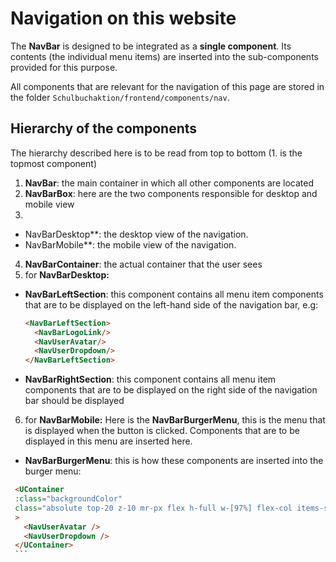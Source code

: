 # Navigation on this website

The **NavBar** is designed to be integrated as a **single component**. Its contents (the individual
menu items) are inserted into the sub-components provided for this purpose.

All components that are relevant for the navigation of this page are stored in the
folder `Schulbuchaktion/frontend/components/nav`.

## Hierarchy of the components

The hierarchy described here is to be read from top to bottom (1. is the topmost component)

1. **NavBar**: the main container in which all other components are located
2. **NavBarBox**: here are the two components responsible for desktop and mobile view
3.

- NavBarDesktop**: the desktop view of the navigation.
- NavBarMobile**: the mobile view of the navigation.

4. **NavBarContainer**: the actual container that the user sees
5. for **NavBarDesktop:**

  - **NavBarLeftSection**: this component contains all menu item components that are to be displayed on the left-hand side of the
    navigation bar, e.g:
    ```html
    <NavBarLeftSection>
      <NavBarLogoLink/>
      <NavUserAvatar/>
      <NavUserDropdown/>
    </NavBarLeftSection>
    ```
  - **NavBarRightSection**: this component contains all menu item components that are to be displayed on the right side of the
    navigation bar should be displayed

6. for **NavBarMobile:**
   Here is the **NavBarBurgerMenu**, this is the menu that is displayed when the button is clicked.
   Components that are to be displayed in this menu are inserted here.
  - **NavBarBurgerMenu**: this is how these components are inserted into the burger menu:
   ```html
    <UContainer
    :class="backgroundColor"
    class="absolute top-20 z-10 mr-px flex h-full w-[97%] flex-col items-start justify-start gap-y-5 overflow-x-hidden rounded-b border border-t-0 border-neutral-300 p-5 opacity-100 dark:border-gray-700"
    >
      <NavUserAvatar />
      <NavUserDropdown />
    </UContainer>
    ```
